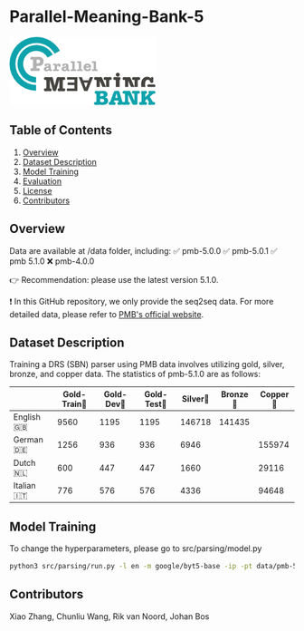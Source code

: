 # Parallel-Meaning-Bank-5

[![Logo](logo.png)](#)

## Table of Contents
1. [Overview](#overview)
2. [Dataset Description](#dataset-description)
3. [Model Training](#model-usage)
4. [Evaluation](#evaluation)
5. [License](#license)
6. [Contributors](#contributors)

## Overview

Data are available at /data folder, including:
✅ pmb-5.0.0
✅ pmb-5.0.1
✅ pmb 5.1.0
❌ pmb-4.0.0

👉 Recommendation: please use the latest version 5.1.0.

❗ In this GitHub repository, we only provide the seq2seq data. For more detailed data, please refer to [PMB's official website](https://pmb.let.rug.nl/releases/).

## Dataset Description

Training a DRS (SBN) parser using PMB data involves utilizing gold, silver, bronze, and copper data. The statistics of pmb-5.1.0 are as follows:

|            | Gold-Train🥇 | Gold-Dev🥇 | Gold-Test🥇 | Silver🥈 | Bronze🥉 | Copper🥉 |
|------------|------------|----------|-----------|--------|--------|--------|
| English🇬🇧    | 9560       | 1195     | 1195      | 146718 | 141435 |        |
| German🇩🇪     | 1256       | 936      | 936       | 6946   |        | 155974 |
| Dutch🇳🇱      | 600        | 447      | 447       | 1660   |        | 29116  |
| Italian🇮🇹    | 776        | 576      | 576       | 4336   |        | 94648  |


## Model Training

To change the hyperparameters, please go to src/parsing/model.py

```bash
python3 src/parsing/run.py -l en -m google/byt5-base -ip -pt data/pmb-5.1.0/seq2seq/en/train/gold_silver.sbn -t data/pmb-5.1.0/seq2seq/en/train/gold.sbn -d data/pmb-5.1.0/seq2seq/en/dev/standard.sbn -e data/pmb-5.1.0/seq2seq/en/test/standard.sbn -c data/pmb-5.1.0/seq2seq/en/test/long.sbn -s results/parsing/ -epoch 50 -lr 1e-4
```

## Contributors
Xiao Zhang, Chunliu Wang, Rik van Noord, Johan Bos
